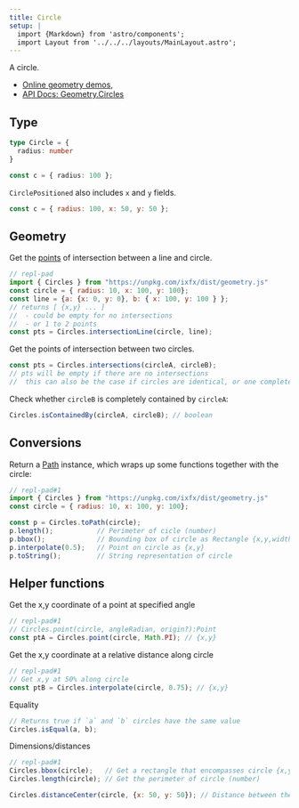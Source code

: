 ```yaml
---
title: Circle
setup: |
  import {Markdown} from 'astro/components';
  import Layout from '../../../layouts/MainLayout.astro';
---
```


<script type="module" hoist>
import '/src/components/ReplPad';
</script>

A circle.

* [Online geometry demos](https://clinth.github.io/ixfx-demos/geometry/), 
* [API Docs: Geometry.Circles](https://clinth.github.io/ixfx/modules/Geometry.Circles.html)

## Type

```typescript
type Circle = {
  radius: number
}

const c = { radius: 100 };
```

`CirclePositioned` also includes `x` and `y` fields.

```js
const c = { radius: 100, x: 50, y: 50 };
```

## Geometry

Get the [points](../point/) of intersection between a line and circle. 

```js
// repl-pad
import { Circles } from "https://unpkg.com/ixfx/dist/geometry.js"
const circle = { radius: 10, x: 100, y: 100};
const line = {a: {x: 0, y: 0}, b: { x: 100, y: 100 } };
// returns [ {x,y} ... ]
//  - could be empty for no intersections
//  - or 1 to 2 points
const pts = Circles.intersectionLine(circle, line);
```

Get the points of intersection between two circles.

```js
const pts = Circles.intersections(circleA, circleB);
// pts will be empty if there are no intersections
//  this can also be the case if circles are identical, or one completely encloses the other
```

Check whether `circleB` is completely contained by `circleA`:

```js
Circles.isContainedBy(circleA, circleB); // boolean
```

## Conversions

Return a [Path](../path/) instance, which wraps up some functions together with the circle:

```js
// repl-pad#1
import { Circles } from "https://unpkg.com/ixfx/dist/geometry.js"
const circle = { radius: 10, x: 100, y: 100};

const p = Circles.toPath(circle);
p.length();           // Perimeter of cicle (number)
p.bbox();             // Bounding box of circle as Rectangle {x,y,width,height}
p.interpolate(0.5);   // Point on circle as {x,y}
p.toString();         // String representation of circle
```

## Helper functions

Get the x,y coordinate of a point at specified angle

```js
// repl-pad#1
// Circles.point(circle, angleRadian, origin?):Point
const ptA = Circles.point(circle, Math.PI); // {x,y}
```

Get the x,y coordinate at a relative distance along circle

```js
// repl-pad#1
// Get x,y at 50% along circle
const ptB = Circles.interpolate(circle, 0.75); // {x,y}
```

Equality

```js
// Returns true if `a` and `b` circles have the same value
Circles.isEqual(a, b);
```

Dimensions/distances

```js
// repl-pad#1
Circles.bbox(circle);   // Get a rectangle that encompasses circle {x,y,width,height}
Circles.length(circle); // Get the perimeter of circle (number)

Circles.distanceCenter(circle, {x: 50, y: 50}); // Distance between the centers of two circle (number) 
```
